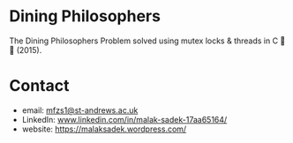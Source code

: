 # Dining Philosophers
The Dining Philosophers Problem solved using mutex locks &amp; threads in C 🧵 🍜 (2015).

# Contact

* email: mfzs1@st-andrews.ac.uk
* LinkedIn: www.linkedin.com/in/malak-sadek-17aa65164/
* website: https://malaksadek.wordpress.com/

